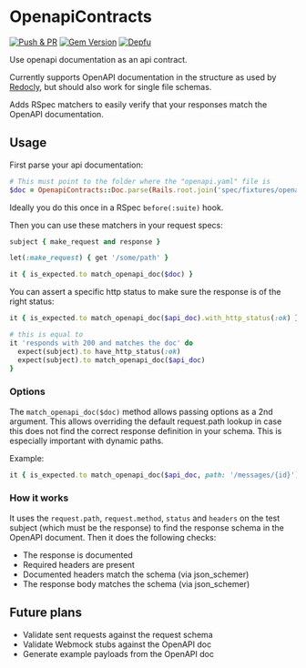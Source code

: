 # OpenapiContracts

[![Push & PR](https://github.com/mkon/openapi_contracts/actions/workflows/main.yml/badge.svg)](https://github.com/mkon/openapi_contracts/actions/workflows/main.yml)
[![Gem Version](https://badge.fury.io/rb/openapi_contracts.svg)](https://badge.fury.io/rb/openapi_contracts)
[![Depfu](https://badges.depfu.com/badges/8ac57411497df02584bbf59685634e45/overview.svg)](https://depfu.com/github/mkon/openapi_contracts?project_id=35354)

Use openapi documentation as an api contract.

Currently supports OpenAPI documentation in the structure as used by [Redocly](https://github.com/Redocly/create-openapi-repo), but should also work for single file schemas.

Adds RSpec matchers to easily verify that your responses match the OpenAPI documentation.

## Usage

First parse your api documentation:

```ruby
# This must point to the folder where the "openapi.yaml" file is
$doc = OpenapiContracts::Doc.parse(Rails.root.join('spec/fixtures/openapi/api-docs/openapi'))
```

Ideally you do this once in a RSpec `before(:suite)` hook.

Then you can use these matchers in your request specs:

```ruby
subject { make_request and response }

let(:make_request) { get '/some/path' }

it { is_expected.to match_openapi_doc($doc) }
```

You can assert a specific http status to make sure the response is of the right status:

```ruby
it { is_expected.to match_openapi_doc($api_doc).with_http_status(:ok) }

# this is equal to
it 'responds with 200 and matches the doc' do
  expect(subject).to have_http_status(:ok)
  expect(subject).to match_openapi_doc($api_doc)
}
```

### Options

The `match_openapi_doc($doc)` method allows passing options as a 2nd argument.
This allows overriding the default request.path lookup in case this does not find
the correct response definition in your schema. This is especially important with
dynamic paths.

Example:

```ruby
it { is_expected.to match_openapi_doc($api_doc, path: '/messages/{id}').with_http_status(:ok) }
```

### How it works

It uses the `request.path`, `request.method`, `status` and `headers` on the test subject (which must be the response) to find the response schema in the OpenAPI document. Then it does the following checks:

* The response is documented
* Required headers are present
* Documented headers match the schema (via json_schemer)
* The response body matches the schema (via json_schemer)

## Future plans

* Validate sent requests against the request schema
* Validate Webmock stubs against the OpenAPI doc
* Generate example payloads from the OpenAPI doc
